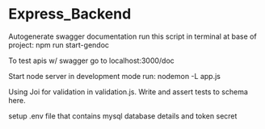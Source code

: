 # Express_Backend
Autogenerate swagger documentation run this script in terminal at base of project: npm run start-gendoc

To test apis w/ swagger go to localhost:3000/doc

Start node server in development mode run: nodemon -L app.js

Using Joi for validation in validation.js. Write and assert tests to schema here.

setup .env file that contains mysql database details and token secret
